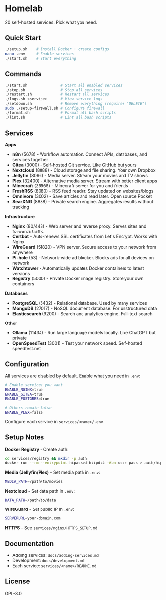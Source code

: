 # Homelab

20 self-hosted services. Pick what you need.

## Quick Start

```bash
./setup.sh    # Install Docker + create configs
nano .env     # Enable services
./start.sh    # Start everything
```

## Commands

```bash
./start.sh               # Start all enabled services
./stop.sh                # Stop all services
./restart.sh             # Restart all services
./logs.sh <service>      # View service logs
./setdown.sh             # Remove everything (requires "DELETE")
sudo ./setup-firewall.sh # Configure firewall
./format.sh              # Format all bash scripts
./lint.sh                # Lint all bash scripts
```

## Services

**Apps**
- **n8n** (5678) - Workflow automation. Connect APIs, databases, and services together
- **Gitea** (3000) - Self-hosted Git service. Like GitHub but yours
- **Nextcloud** (8888) - Cloud storage and file sharing. Your own Dropbox
- **Jellyfin** (8096) - Media server. Stream your movies and TV shows
- **Plex** (32400) - Alternative media server. Stream with better client apps
- **Minecraft** (25565) - Minecraft server for you and friends
- **FreshRSS** (8080) - RSS feed reader. Stay updated on websites/blogs
- **Omnivore** (3002) - Save articles and read later. Open source Pocket
- **SearXNG** (8888) - Private search engine. Aggregates results without tracking

**Infrastructure**
- **Nginx** (80/443) - Web server and reverse proxy. Serves sites and forwards traffic
- **Certbot** - Auto-renews SSL certificates from Let's Encrypt. Works with Nginx
- **WireGuard** (51820) - VPN server. Secure access to your network from anywhere
- **Pi-hole** (53) - Network-wide ad blocker. Blocks ads for all devices on network
- **Watchtower** - Automatically updates Docker containers to latest versions
- **Registry** (5000) - Private Docker image registry. Store your own containers

**Databases**
- **PostgreSQL** (5432) - Relational database. Used by many services
- **MongoDB** (27017) - NoSQL document database. For unstructured data
- **Elasticsearch** (9200) - Search and analytics engine. Full-text search

**Other**
- **Ollama** (11434) - Run large language models locally. Like ChatGPT but private
- **OpenSpeedTest** (3001) - Test your network speed. Self-hosted speedtest.net

## Configuration

All services are disabled by default. Enable what you need in `.env`:
```bash
# Enable services you want
ENABLE_NGINX=true
ENABLE_GITEA=true
ENABLE_POSTGRES=true

# Others remain false
ENABLE_PLEX=false
```

Configure each service in `services/<name>/.env`

## Setup Notes

**Docker Registry** - Create auth:
```bash
cd services/registry && mkdir -p auth
docker run --rm --entrypoint htpasswd httpd:2 -Bbn user pass > auth/htpasswd
```

**Media (Jellyfin/Plex)** - Set media path in `.env`:
```bash
MEDIA_PATH=/path/to/movies
```

**Nextcloud** - Set data path in `.env`:
```bash
DATA_PATH=/path/to/data
```

**WireGuard** - Set public IP in `.env`:
```bash
SERVERURL=your-domain.com
```

**HTTPS** - See `services/nginx/HTTPS_SETUP.md`

## Documentation

- Adding services: `docs/adding-services.md`
- Development: `docs/development.md`
- Each service: `services/<name>/README.md`

## License

GPL-3.0
